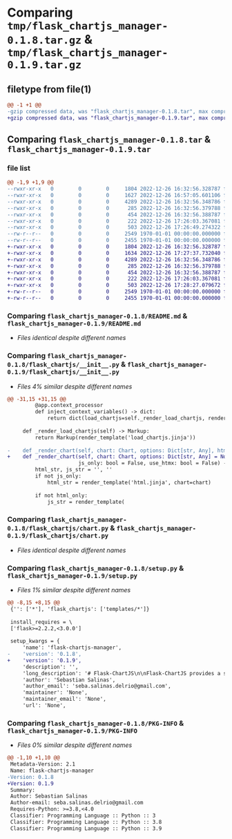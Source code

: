 # Comparing `tmp/flask_chartjs_manager-0.1.8.tar.gz` & `tmp/flask_chartjs_manager-0.1.9.tar.gz`

## filetype from file(1)

```diff
@@ -1 +1 @@
-gzip compressed data, was "flask_chartjs_manager-0.1.8.tar", max compression
+gzip compressed data, was "flask_chartjs_manager-0.1.9.tar", max compression
```

## Comparing `flask_chartjs_manager-0.1.8.tar` & `flask_chartjs_manager-0.1.9.tar`

### file list

```diff
@@ -1,9 +1,9 @@
--rwxr-xr-x   0        0        0     1804 2022-12-26 16:32:56.328787 flask_chartjs_manager-0.1.8/README.md
--rwxr-xr-x   0        0        0     1627 2022-12-26 16:57:05.601106 flask_chartjs_manager-0.1.8/flask_chartjs/__init__.py
--rwxr-xr-x   0        0        0     4289 2022-12-26 16:32:56.348786 flask_chartjs_manager-0.1.8/flask_chartjs/chart.py
--rwxr-xr-x   0        0        0      285 2022-12-26 16:32:56.379788 flask_chartjs_manager-0.1.8/flask_chartjs/templates/html.jinja
--rwxr-xr-x   0        0        0      454 2022-12-26 16:32:56.388787 flask_chartjs_manager-0.1.8/flask_chartjs/templates/js.jinja
--rwxr-xr-x   0        0        0      222 2022-12-26 17:26:03.367081 flask_chartjs_manager-0.1.8/flask_chartjs/templates/load_chartjs.jinja
--rwxr-xr-x   0        0        0      503 2022-12-26 17:26:49.274322 flask_chartjs_manager-0.1.8/pyproject.toml
--rw-r--r--   0        0        0     2549 1970-01-01 00:00:00.000000 flask_chartjs_manager-0.1.8/setup.py
--rw-r--r--   0        0        0     2455 1970-01-01 00:00:00.000000 flask_chartjs_manager-0.1.8/PKG-INFO
+-rwxr-xr-x   0        0        0     1804 2022-12-26 16:32:56.328787 flask_chartjs_manager-0.1.9/README.md
+-rwxr-xr-x   0        0        0     1634 2022-12-26 17:27:37.732040 flask_chartjs_manager-0.1.9/flask_chartjs/__init__.py
+-rwxr-xr-x   0        0        0     4289 2022-12-26 16:32:56.348786 flask_chartjs_manager-0.1.9/flask_chartjs/chart.py
+-rwxr-xr-x   0        0        0      285 2022-12-26 16:32:56.379788 flask_chartjs_manager-0.1.9/flask_chartjs/templates/html.jinja
+-rwxr-xr-x   0        0        0      454 2022-12-26 16:32:56.388787 flask_chartjs_manager-0.1.9/flask_chartjs/templates/js.jinja
+-rwxr-xr-x   0        0        0      222 2022-12-26 17:26:03.367081 flask_chartjs_manager-0.1.9/flask_chartjs/templates/load_chartjs.jinja
+-rwxr-xr-x   0        0        0      503 2022-12-26 17:28:27.079672 flask_chartjs_manager-0.1.9/pyproject.toml
+-rw-r--r--   0        0        0     2549 1970-01-01 00:00:00.000000 flask_chartjs_manager-0.1.9/setup.py
+-rw-r--r--   0        0        0     2455 1970-01-01 00:00:00.000000 flask_chartjs_manager-0.1.9/PKG-INFO
```

### Comparing `flask_chartjs_manager-0.1.8/README.md` & `flask_chartjs_manager-0.1.9/README.md`

 * *Files identical despite different names*

### Comparing `flask_chartjs_manager-0.1.8/flask_chartjs/__init__.py` & `flask_chartjs_manager-0.1.9/flask_chartjs/__init__.py`

 * *Files 4% similar despite different names*

```diff
@@ -31,15 +31,15 @@
         @app.context_processor
         def inject_context_variables() -> dict:
             return dict(load_chartjs=self._render_load_chartjs, render_chart=self._render_chart)
 
     def _render_load_chartjs(self) -> Markup:
         return Markup(render_template('load_chartjs.jinja'))
 
-    def _render_chart(self, chart: Chart, options: Dict[str, Any], html_only: bool = False,
+    def _render_chart(self, chart: Chart, options: Dict[str, Any] = None, html_only: bool = False,
                       js_only: bool = False, use_htmx: bool = False) -> Markup:
         html_str, js_str = '', ''
         if not js_only:
             html_str = render_template('html.jinja', chart=chart)
 
         if not html_only:
             js_str = render_template(
```

### Comparing `flask_chartjs_manager-0.1.8/flask_chartjs/chart.py` & `flask_chartjs_manager-0.1.9/flask_chartjs/chart.py`

 * *Files identical despite different names*

### Comparing `flask_chartjs_manager-0.1.8/setup.py` & `flask_chartjs_manager-0.1.9/setup.py`

 * *Files 1% similar despite different names*

```diff
@@ -8,15 +8,15 @@
 {'': ['*'], 'flask_chartjs': ['templates/*']}
 
 install_requires = \
 ['flask>=2.2.2,<3.0.0']
 
 setup_kwargs = {
     'name': 'flask-chartjs-manager',
-    'version': '0.1.8',
+    'version': '0.1.9',
     'description': '',
     'long_description': '# Flask-ChartJS\n\nFlask-ChartJS provides a simple interface to use ChartJS javascript library with Flask.\n\n## Installation\n\nInstall the extension with pip:\n\n```bash\npip install flask-chartjs-manager\n```\n\n## Usage\n\nOnce installed the Flask-ChartJS-Manager is easy to use.Let\'s walk through setting up a basic application. Also please note that this is a very basic guide: we will be taking shortcuts here that you should never take in a real application.\n\nTo begin we\'ll set up a Flask app:\n\n```python\nimport flask\n\napp = flask.Flask(__name__)\n```\n\nFlask-ChartJS works via a ChartJS object. To kick things off, we\'ll set up the chartjs manager by instantiating it and telling it about our Flask app:\n\n```python\nfrom flask_chartjs import ChartJSManager\n\nchartjs_manager = ChartJSManager()\nchartjs_manager.init_app(app)\n```\n\nThis will make available the `load_chartjs` function into the templates context so you could load the javascript package easily, like this.\n\n```html\n<head>\n  {{ load_chartjs() }}\n</head>\n```\n\nNow we will construct a basic chart.\n\n```python\nfrom flask_chartjs import Chart, DataSet\nfrom flask import render_template\n\n@app.get(\'/chart-example\')\ndef chart_example():\n    \n    chart = Chart(\'income-outcome\', \'bar\') # Requires at least an ID and a chart type.\n    \n    dataset_income = DataSet(\'Income\', [100,200,300])\n    dataset_outcome = DataSet(\'OutCome\', [50,100,150])\n    \n    chart.data.add_labels(\'jan\', \'feb\', \'mar\')\n    chart.data.add_dataset(dataset_income)\n    chart.data.add_dataset(dataset_outcome)\n\n    return render_template(\'path/to/template.html\', my_chart=chart)\n\n```\n\nOnce created you can pass it to a render_template and use it likewise.\n\n```html\n<!-- load_chartjs() must be called before this line -->\n<div class="my-classes">{{ render_chart(my_chart) }}</div>\n```\n',
     'author': 'Sebastian Salinas',
     'author_email': 'seba.salinas.delrio@gmail.com',
     'maintainer': 'None',
     'maintainer_email': 'None',
     'url': 'None',
```

### Comparing `flask_chartjs_manager-0.1.8/PKG-INFO` & `flask_chartjs_manager-0.1.9/PKG-INFO`

 * *Files 0% similar despite different names*

```diff
@@ -1,10 +1,10 @@
 Metadata-Version: 2.1
 Name: flask-chartjs-manager
-Version: 0.1.8
+Version: 0.1.9
 Summary: 
 Author: Sebastian Salinas
 Author-email: seba.salinas.delrio@gmail.com
 Requires-Python: >=3.8,<4.0
 Classifier: Programming Language :: Python :: 3
 Classifier: Programming Language :: Python :: 3.8
 Classifier: Programming Language :: Python :: 3.9
```

